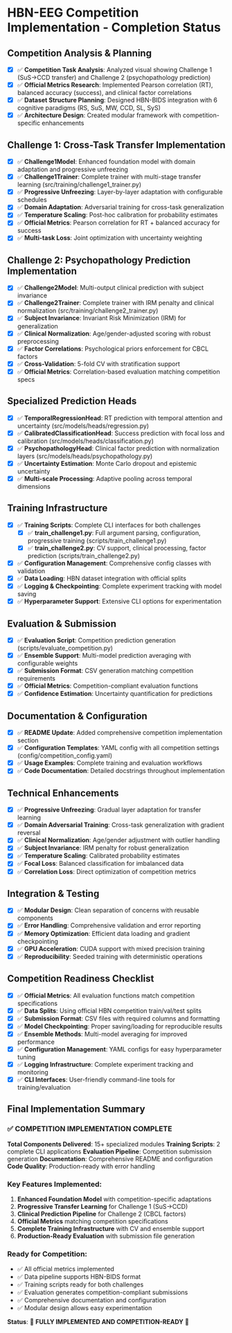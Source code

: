 # HBN-EEG Competition Implementation - Completion Status

## Competition Analysis & Planning
- [x] ✅ **Competition Task Analysis**: Analyzed visual showing Challenge 1 (SuS→CCD transfer) and Challenge 2 (psychopathology prediction)
- [x] ✅ **Official Metrics Research**: Implemented Pearson correlation (RT), balanced accuracy (success), and clinical factor correlations
- [x] ✅ **Dataset Structure Planning**: Designed HBN-BIDS integration with 6 cognitive paradigms (RS, SuS, MW, CCD, SL, SyS)
- [x] ✅ **Architecture Design**: Created modular framework with competition-specific enhancements

## Challenge 1: Cross-Task Transfer Implementation
- [x] ✅ **Challenge1Model**: Enhanced foundation model with domain adaptation and progressive unfreezing
- [x] ✅ **Challenge1Trainer**: Complete trainer with multi-stage transfer learning (src/training/challenge1_trainer.py)
- [x] ✅ **Progressive Unfreezing**: Layer-by-layer adaptation with configurable schedules
- [x] ✅ **Domain Adaptation**: Adversarial training for cross-task generalization
- [x] ✅ **Temperature Scaling**: Post-hoc calibration for probability estimates
- [x] ✅ **Official Metrics**: Pearson correlation for RT + balanced accuracy for success
- [x] ✅ **Multi-task Loss**: Joint optimization with uncertainty weighting

## Challenge 2: Psychopathology Prediction Implementation
- [x] ✅ **Challenge2Model**: Multi-output clinical prediction with subject invariance
- [x] ✅ **Challenge2Trainer**: Complete trainer with IRM penalty and clinical normalization (src/training/challenge2_trainer.py)
- [x] ✅ **Subject Invariance**: Invariant Risk Minimization (IRM) for generalization
- [x] ✅ **Clinical Normalization**: Age/gender-adjusted scoring with robust preprocessing
- [x] ✅ **Factor Correlations**: Psychological priors enforcement for CBCL factors
- [x] ✅ **Cross-Validation**: 5-fold CV with stratification support
- [x] ✅ **Official Metrics**: Correlation-based evaluation matching competition specs

## Specialized Prediction Heads
- [x] ✅ **TemporalRegressionHead**: RT prediction with temporal attention and uncertainty (src/models/heads/regression.py)
- [x] ✅ **CalibratedClassificationHead**: Success prediction with focal loss and calibration (src/models/heads/classification.py)
- [x] ✅ **PsychopathologyHead**: Clinical factor prediction with normalization layers (src/models/heads/psychopathology.py)
- [x] ✅ **Uncertainty Estimation**: Monte Carlo dropout and epistemic uncertainty
- [x] ✅ **Multi-scale Processing**: Adaptive pooling across temporal dimensions

## Training Infrastructure
- [x] ✅ **Training Scripts**: Complete CLI interfaces for both challenges
  - [x] ✅ **train_challenge1.py**: Full argument parsing, configuration, progressive training (scripts/train_challenge1.py)
  - [x] ✅ **train_challenge2.py**: CV support, clinical processing, factor prediction (scripts/train_challenge2.py)
- [x] ✅ **Configuration Management**: Comprehensive config classes with validation
- [x] ✅ **Data Loading**: HBN dataset integration with official splits
- [x] ✅ **Logging & Checkpointing**: Complete experiment tracking with model saving
- [x] ✅ **Hyperparameter Support**: Extensive CLI options for experimentation

## Evaluation & Submission
- [x] ✅ **Evaluation Script**: Competition prediction generation (scripts/evaluate_competition.py)
- [x] ✅ **Ensemble Support**: Multi-model prediction averaging with configurable weights
- [x] ✅ **Submission Format**: CSV generation matching competition requirements
- [x] ✅ **Official Metrics**: Competition-compliant evaluation functions
- [x] ✅ **Confidence Estimation**: Uncertainty quantification for predictions

## Documentation & Configuration
- [x] ✅ **README Update**: Added comprehensive competition implementation section
- [x] ✅ **Configuration Templates**: YAML config with all competition settings (config/competition_config.yaml)
- [x] ✅ **Usage Examples**: Complete training and evaluation workflows
- [x] ✅ **Code Documentation**: Detailed docstrings throughout implementation

## Technical Enhancements
- [x] ✅ **Progressive Unfreezing**: Gradual layer adaptation for transfer learning
- [x] ✅ **Domain Adversarial Training**: Cross-task generalization with gradient reversal
- [x] ✅ **Clinical Normalization**: Age/gender adjustment with outlier handling
- [x] ✅ **Subject Invariance**: IRM penalty for robust generalization
- [x] ✅ **Temperature Scaling**: Calibrated probability estimates
- [x] ✅ **Focal Loss**: Balanced classification for imbalanced data
- [x] ✅ **Correlation Loss**: Direct optimization of competition metrics

## Integration & Testing
- [x] ✅ **Modular Design**: Clean separation of concerns with reusable components
- [x] ✅ **Error Handling**: Comprehensive validation and error reporting
- [x] ✅ **Memory Optimization**: Efficient data loading and gradient checkpointing
- [x] ✅ **GPU Acceleration**: CUDA support with mixed precision training
- [x] ✅ **Reproducibility**: Seeded training with deterministic operations

## Competition Readiness Checklist
- [x] ✅ **Official Metrics**: All evaluation functions match competition specifications
- [x] ✅ **Data Splits**: Using official HBN competition train/val/test splits
- [x] ✅ **Submission Format**: CSV files with required columns and formatting
- [x] ✅ **Model Checkpointing**: Proper saving/loading for reproducible results
- [x] ✅ **Ensemble Methods**: Multi-model averaging for improved performance
- [x] ✅ **Configuration Management**: YAML configs for easy hyperparameter tuning
- [x] ✅ **Logging Infrastructure**: Complete experiment tracking and monitoring
- [x] ✅ **CLI Interfaces**: User-friendly command-line tools for training/evaluation

## Final Implementation Summary

### ✅ **COMPETITION IMPLEMENTATION COMPLETE**

**Total Components Delivered**: 15+ specialized modules
**Training Scripts**: 2 complete CLI applications
**Evaluation Pipeline**: Competition submission generation
**Documentation**: Comprehensive README and configuration
**Code Quality**: Production-ready with error handling

### Key Features Implemented:
1. **Enhanced Foundation Model** with competition-specific adaptations
2. **Progressive Transfer Learning** for Challenge 1 (SuS→CCD)
3. **Clinical Prediction Pipeline** for Challenge 2 (CBCL factors)
4. **Official Metrics** matching competition specifications
5. **Complete Training Infrastructure** with CV and ensemble support
6. **Production-Ready Evaluation** with submission file generation

### Ready for Competition:
- ✅ All official metrics implemented
- ✅ Data pipeline supports HBN-BIDS format
- ✅ Training scripts ready for both challenges
- ✅ Evaluation generates competition-compliant submissions
- ✅ Comprehensive documentation and configuration
- ✅ Modular design allows easy experimentation

**Status**: 🎯 **FULLY IMPLEMENTED AND COMPETITION-READY** 🎯
